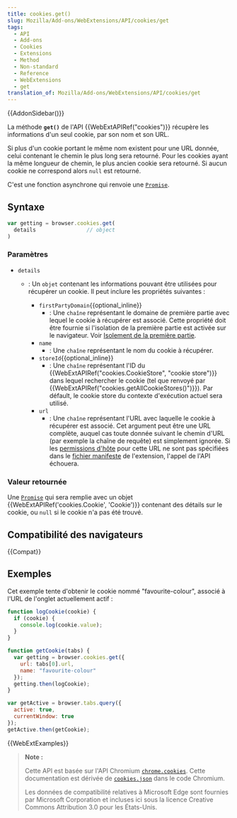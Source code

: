 ```yaml
---
title: cookies.get()
slug: Mozilla/Add-ons/WebExtensions/API/cookies/get
tags:
  - API
  - Add-ons
  - Cookies
  - Extensions
  - Method
  - Non-standard
  - Reference
  - WebExtensions
  - get
translation_of: Mozilla/Add-ons/WebExtensions/API/cookies/get
---
```


{{AddonSidebar()}}

La méthode **`get()`** de l'API {{WebExtAPIRef("cookies")}} récupère les informations d'un seul cookie, par son nom et son URL.

Si plus d'un cookie portant le même nom existent pour une URL donnée, celui contenant le chemin le plus long sera retourné. Pour les cookies ayant la même longueur de chemin, le plus ancien cookie sera retourné. Si aucun cookie ne correspond alors `null` est retourné.

C'est une fonction asynchrone qui renvoie une [`Promise`](/fr/docs/Web/JavaScript/Reference/Objets_globaux/Promise).

## Syntaxe

```js
var getting = browser.cookies.get(
  details                // object
)
```

### Paramètres

- `details`

  - : Un `objet` contenant les informations pouvant être utilisées pour récupérer un cookie. Il peut inclure les propriétés suivantes :

    - `firstPartyDomain`{{optional_inline}}
      - : Une `chaîne` représentant le domaine de première partie avec lequel le cookie à récupérer est associé. Cette propriété doit être fournie si l'isolation de la première partie est activée sur le navigateur. Voir [Isolement de la première partie](/fr/Add-ons/WebExtensions/API/cookies#Isolement_de_la_première_partie).
    - `name`
      - : Une `chaîne` représentant le nom du cookie à récupérer.
    - `storeId`{{optional_inline}}
      - : Une `chaîne` représentant l'ID du {{WebExtAPIRef("cookies.CookieStore", "cookie store")}} dans lequel rechercher le cookie (tel que renvoyé par {{WebExtAPIRef("cookies.getAllCookieStores()")}}). Par défault, le cookie store du contexte d'exécution actuel sera utilisé.
    - `url`
      - : Une `chaîne` représentant l'URL avec laquelle le cookie à récupérer est associé. Cet argument peut être une URL complète, auquel cas toute donnée suivant le chemin d'URL (par exemple la chaîne de requête) est simplement ignorée. Si les [permissions d'hôte](/fr/Add-ons/WebExtensions/manifest.json/permissions) pour cette URL ne sont pas spécifiées dans le [fichier manifeste](/fr/Add-ons/WebExtensions/manifest.json) de l'extension, l'appel de l'API échouera.

### Valeur retournée

Une [`Promise`](/fr/docs/Web/JavaScript/Reference/Objets_globaux/Promise) qui sera remplie avec un objet {{WebExtAPIRef('cookies.Cookie', 'Cookie')}} contenant des détails sur le cookie, ou `null` si le cookie n'a pas été trouvé.

## Compatibilité des navigateurs

{{Compat}}

## Exemples

Cet exemple tente d'obtenir le cookie nommé "favourite-colour", associé à l'URL de l'onglet actuellement actif :

```js
function logCookie(cookie) {
  if (cookie) {
    console.log(cookie.value);
  }
}

function getCookie(tabs) {
  var getting = browser.cookies.get({
    url: tabs[0].url,
    name: "favourite-colour"
  });
  getting.then(logCookie);
}

var getActive = browser.tabs.query({
  active: true,
  currentWindow: true
});
getActive.then(getCookie);
```

{{WebExtExamples}}

> **Note :**
>
> Cette API est basée sur l'API Chromium [`chrome.cookies`](https://developer.chrome.com/extensions/cookies). Cette documentation est dérivée de [`cookies.json`](https://chromium.googlesource.com/chromium/src/+/master/chrome/common/extensions/api/cookies.json) dans le code Chromium.
>
> Les données de compatibilité relatives à Microsoft Edge sont fournies par Microsoft Corporation et incluses ici sous la licence Creative Commons Attribution 3.0 pour les États-Unis.

<!--
// Copyright 2015 The Chromium Authors. All rights reserved.
//
// Redistribution and use in source and binary forms, with or without
// modification, are permitted provided that the following conditions are
// met:
//
//    * Redistributions of source code must retain the above copyright
// notice, this list of conditions and the following disclaimer.
//    * Redistributions in binary form must reproduce the above
// copyright notice, this list of conditions and the following disclaimer
// in the documentation and/or other materials provided with the
// distribution.
//    * Neither the name of Google Inc. nor the names of its
// contributors may be used to endorse or promote products derived from
// this software without specific prior written permission.
//
// THIS SOFTWARE IS PROVIDED BY THE COPYRIGHT HOLDERS AND CONTRIBUTORS
// "AS IS" AND ANY EXPRESS OR IMPLIED WARRANTIES, INCLUDING, BUT NOT
// LIMITED TO, THE IMPLIED WARRANTIES OF MERCHANTABILITY AND FITNESS FOR
// A PARTICULAR PURPOSE ARE DISCLAIMED. IN NO EVENT SHALL THE COPYRIGHT
// OWNER OR CONTRIBUTORS BE LIABLE FOR ANY DIRECT, INDIRECT, INCIDENTAL,
// SPECIAL, EXEMPLARY, OR CONSEQUENTIAL DAMAGES (INCLUDING, BUT NOT
// LIMITED TO, PROCUREMENT OF SUBSTITUTE GOODS OR SERVICES; LOSS OF USE,
// DATA, OR PROFITS; OR BUSINESS INTERRUPTION) HOWEVER CAUSED AND ON ANY
// THEORY OF LIABILITY, WHETHER IN CONTRACT, STRICT LIABILITY, OR TORT
// (INCLUDING NEGLIGENCE OR OTHERWISE) ARISING IN ANY WAY OUT OF THE USE
// OF THIS SOFTWARE, EVEN IF ADVISED OF THE POSSIBILITY OF SUCH DAMAGE.
-->
